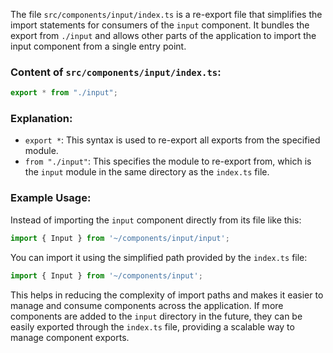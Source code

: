 The file `src/components/input/index.ts` is a re-export file that simplifies the import statements for consumers of the `input` component. It bundles the export from `./input` and allows other parts of the application to import the input component from a single entry point.

### Content of `src/components/input/index.ts`:
```typescript
export * from "./input";
```

### Explanation:
- `export *`: This syntax is used to re-export all exports from the specified module.
- `from "./input"`: This specifies the module to re-export from, which is the `input` module in the same directory as the `index.ts` file.

### Example Usage:
Instead of importing the `input` component directly from its file like this:
```javascript
import { Input } from '~/components/input/input';
```

You can import it using the simplified path provided by the `index.ts` file:
```javascript
import { Input } from '~/components/input';
```

This helps in reducing the complexity of import paths and makes it easier to manage and consume components across the application. If more components are added to the `input` directory in the future, they can be easily exported through the `index.ts` file, providing a scalable way to manage component exports.